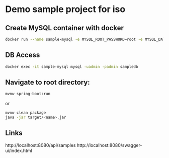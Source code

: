 # Demo sample project for iso

## Create MySQL container with docker
```bash
docker run --name sample-mysql -e MYSQL_ROOT_PASSWORD=root -e MYSQL_DATABASE=sampledb -e MYSQL_USER=admin -e MYSQL_PASSWORD=admin -p 3306:3306 -d mysql:8.0
```
## DB Access
```bash
docker exec -it sample-mysql mysql -uadmin -padmin sampledb
```
## Navigate to root directory:
```bash
mvnw spring-boot:run
```
or
```bash
mvnw clean package 
java -jar target/<name>.jar
```

## Links
http://localhost:8080/api/samples
http://localhost:8080/swagger-ui/index.html
